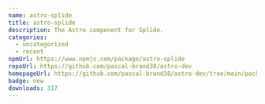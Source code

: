 ```yaml
---
name: astro-splide
title: astro-splide
description: The Astro component for Splide.
categories:
  - uncategorized
  - recent
npmUrl: https://www.npmjs.com/package/astro-splide
repoUrl: https://github.com/pascal-brand38/astro-dev
homepageUrl: https://github.com/pascal-brand38/astro-dev/tree/main/packages/astro-splide#readme
badge: new
downloads: 317
---
```

